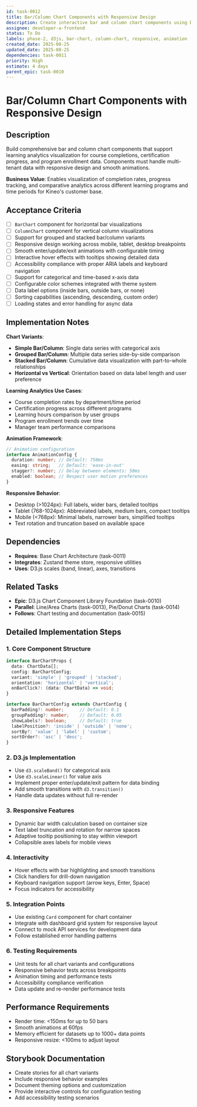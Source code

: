 ```yaml
---
id: task-0012
title: Bar/Column Chart Components with Responsive Design
description: Create interactive bar and column chart components using D3.js with responsive design and animation support
assignee: developer-a-frontend
status: To Do
labels: phase-2, d3js, bar-chart, column-chart, responsive, animation
created_date: 2025-08-25
updated_date: 2025-08-25
dependencies: task-0011
priority: High
estimate: 4 days
parent_epic: task-0010
---
```


# Bar/Column Chart Components with Responsive Design

## Description
Build comprehensive bar and column chart components that support learning analytics visualization for course completions, certification progress, and program enrollment data. Components must handle multi-tenant data with responsive design and smooth animations.

**Business Value**: Enables visualization of completion rates, progress tracking, and comparative analytics across different learning programs and time periods for Kineo's customer base.

## Acceptance Criteria
- [ ] `BarChart` component for horizontal bar visualizations
- [ ] `ColumnChart` component for vertical column visualizations
- [ ] Support for grouped and stacked bar/column variants
- [ ] Responsive design working across mobile, tablet, desktop breakpoints
- [ ] Smooth enter/update/exit animations with configurable timing
- [ ] Interactive hover effects with tooltips showing detailed data
- [ ] Accessibility compliance with proper ARIA labels and keyboard navigation
- [ ] Support for categorical and time-based x-axis data
- [ ] Configurable color schemes integrated with theme system
- [ ] Data label options (inside bars, outside bars, or none)
- [ ] Sorting capabilities (ascending, descending, custom order)
- [ ] Loading states and error handling for async data

## Implementation Notes
**Chart Variants**:
- **Simple Bar/Column**: Single data series with categorical axis
- **Grouped Bar/Column**: Multiple data series side-by-side comparison
- **Stacked Bar/Column**: Cumulative data visualization with part-to-whole relationships
- **Horizontal vs Vertical**: Orientation based on data label length and user preference

**Learning Analytics Use Cases**:
- Course completion rates by department/time period
- Certification progress across different programs
- Learning hours comparison by user groups
- Program enrollment trends over time
- Manager team performance comparisons

**Animation Framework**:
```typescript
// Animation configuration
interface AnimationConfig {
  duration: number; // Default: 750ms
  easing: string;   // Default: 'ease-in-out'
  stagger?: number; // Delay between elements: 50ms
  enabled: boolean; // Respect user motion preferences
}
```

**Responsive Behavior**:
- Desktop (>1024px): Full labels, wider bars, detailed tooltips
- Tablet (768-1024px): Abbreviated labels, medium bars, compact tooltips
- Mobile (<768px): Minimal labels, narrower bars, simplified tooltips
- Text rotation and truncation based on available space

## Dependencies
- **Requires**: Base Chart Architecture (task-0011)
- **Integrates**: Zustand theme store, responsive utilities
- **Uses**: D3.js scales (band, linear), axes, transitions

## Related Tasks
- **Epic**: D3.js Chart Component Library Foundation (task-0010)
- **Parallel**: Line/Area Charts (task-0013), Pie/Donut Charts (task-0014)
- **Follows**: Chart testing and documentation (task-0015)

## Detailed Implementation Steps

### 1. Core Component Structure
```typescript
interface BarChartProps {
  data: ChartData[];
  config: BarChartConfig;
  variant: 'simple' | 'grouped' | 'stacked';
  orientation: 'horizontal' | 'vertical';
  onBarClick?: (data: ChartData) => void;
}

interface BarChartConfig extends ChartConfig {
  barPadding?: number;      // Default: 0.1
  groupPadding?: number;    // Default: 0.05
  showLabels?: boolean;     // Default: true
  labelPosition?: 'inside' | 'outside' | 'none';
  sortBy?: 'value' | 'label' | 'custom';
  sortOrder?: 'asc' | 'desc';
}
```

### 2. D3.js Implementation
- Use `d3.scaleBand()` for categorical axis
- Use `d3.scaleLinear()` for value axis  
- Implement proper enter/update/exit pattern for data binding
- Add smooth transitions with `d3.transition()`
- Handle data updates without full re-render

### 3. Responsive Features
- Dynamic bar width calculation based on container size
- Text label truncation and rotation for narrow spaces
- Adaptive tooltip positioning to stay within viewport
- Collapsible axes labels for mobile views

### 4. Interactivity
- Hover effects with bar highlighting and smooth transitions
- Click handlers for drill-down navigation
- Keyboard navigation support (arrow keys, Enter, Space)
- Focus indicators for accessibility

### 5. Integration Points
- Use existing `Card` component for chart container
- Integrate with dashboard grid system for responsive layout
- Connect to mock API services for development data
- Follow established error handling patterns

### 6. Testing Requirements
- Unit tests for all chart variants and configurations
- Responsive behavior tests across breakpoints
- Animation timing and performance tests
- Accessibility compliance verification
- Data update and re-render performance tests

## Performance Requirements
- Render time: <150ms for up to 50 bars
- Smooth animations at 60fps
- Memory efficient for datasets up to 1000+ data points
- Responsive resize: <100ms to adjust layout

## Storybook Documentation
- Create stories for all chart variants
- Include responsive behavior examples
- Document theming options and customization
- Provide interactive controls for configuration testing
- Add accessibility testing scenarios